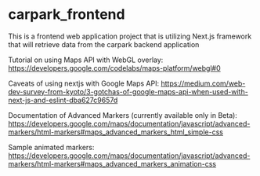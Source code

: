 # carpark_frontend
This is a frontend web application project that is utilizing Next.js framework that will retrieve data from the carpark backend application

Tutorial on using Maps API with WebGL overlay: https://developers.google.com/codelabs/maps-platform/webgl#0

Caveats of using nextjs with Google Maps API: https://medium.com/web-dev-survey-from-kyoto/3-gotchas-of-google-maps-api-when-used-with-next-js-and-eslint-dba627c9657d

Documentation of Advanced Markers (currently available only in Beta): https://developers.google.com/maps/documentation/javascript/advanced-markers/html-markers#maps_advanced_markers_html_simple-css

Sample animated markers: https://developers.google.com/maps/documentation/javascript/advanced-markers/html-markers#maps_advanced_markers_animation-css